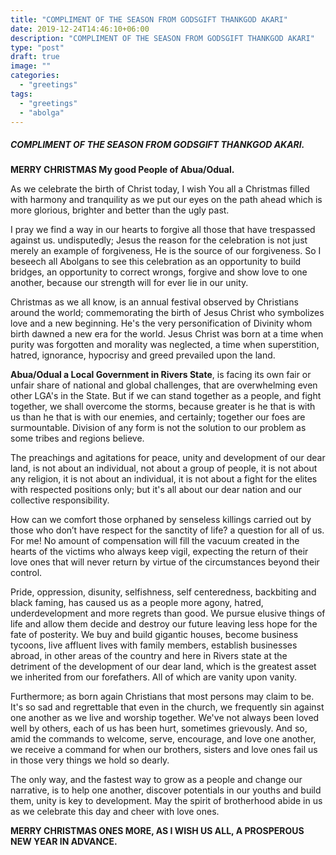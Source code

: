 ```yaml
---
title: "COMPLIMENT OF THE SEASON FROM GODSGIFT THANKGOD AKARI"
date: 2019-12-24T14:46:10+06:00
description: "COMPLIMENT OF THE SEASON FROM GODSGIFT THANKGOD AKARI"
type: "post"
draft: true
image: ""
categories:
  - "greetings"
tags:
  - "greetings"
  - "abolga"
---
```


##### COMPLIMENT OF THE SEASON FROM GODSGIFT THANKGOD AKARI.

**MERRY CHRISTMAS My good People of Abua/Odual.**

As we celebrate the birth of Christ today, I wish You all a Christmas filled with harmony and tranquility as we put our eyes on the path ahead which is more glorious, brighter and better than the ugly past.

I pray we find a way in our hearts to forgive all those that have trespassed against us. undisputedly; Jesus the reason for the celebration is not just merely an example of forgiveness, He is the source of our forgiveness. So I beseech all Abolgans to see this celebration as an opportunity to build bridges, an opportunity to correct wrongs, forgive and show love to one another, because our strength will for ever lie in our unity.

Christmas as we all know, is an annual festival observed by Christians around the world; commemorating the birth of Jesus Christ who symbolizes love and a new beginning. He's the very personification of Divinity whom birth dawned a new era for the world. Jesus Christ was born at a time when purity was forgotten and morality was neglected, a time when superstition, hatred, ignorance, hypocrisy and greed prevailed upon the land.

**Abua/Odual a Local Government in Rivers State**, is facing its own fair or unfair share of national and global challenges, that are overwhelming even other LGA's in the State. But if we can stand together as a people, and fight together, we shall overcome the storms, because greater is he that is with us than he that is with our enemies, and certainly; together our foes are surmountable. Division of any form is not the solution to our problem as some tribes and regions believe.

The preachings and agitations for peace, unity and development of our dear land, is not about an individual, not about a group of people, it is not about any religion, it is not about an individual, it is not about a fight for the elites with respected positions only; but it's all about our dear nation and our collective responsibility.

How can we comfort those orphaned by senseless killings carried out by those who don’t have respect for the sanctity of life? a question for all of us. For me! No amount of compensation will fill the vacuum created in the hearts of the victims who always keep vigil, expecting the return of their love ones that will never return by virtue of the circumstances beyond their control.

Pride, oppression, disunity, selfishness, self centeredness, backbiting and black faming, has caused us as a people more agony, hatred, underdevelopment and more regrets than good. We pursue elusive things of life and allow them decide and destroy our future leaving less hope for the fate of posterity. We buy and build gigantic houses, become business tycoons, live affluent lives with family members, establish businesses abroad, in other areas of the country and here in Rivers state at the detriment of the development of our dear land, which is the greatest asset we inherited from our forefathers. All of which are vanity upon vanity.

Furthermore; as born again Christians that most persons may claim to be. It's so sad and regrettable that even in the church, we frequently sin against one another as we live and worship together. We've not always been loved well by others, each of us has been hurt, sometimes grievously. And so, amid the commands to welcome, serve, encourage, and love one another, we receive a command for when our brothers, sisters and love ones fail us in those very things we hold so dearly.

The only way, and the fastest way to grow as a people and change our narrative, is to help one another, discover potentials in our youths and build them, unity is key to development.
May the spirit of brotherhood abide in us as we celebrate this day and cheer with love ones.

**MERRY CHRISTMAS ONES MORE, AS I WISH US ALL, A PROSPEROUS NEW YEAR IN ADVANCE.**
